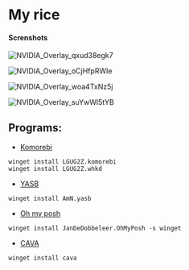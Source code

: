 #                                     My rice

#### Screnshots
![NVIDIA_Overlay_qxud38egk7](https://github.com/user-attachments/assets/c21dbbc0-608e-460d-ad56-a40eb212fb1d)

![NVIDIA_Overlay_oCjHfpRWIe](https://github.com/user-attachments/assets/6d123ae9-3f9b-449a-b07e-273862aa0000)

![NVIDIA_Overlay_woa4TxNz5j](https://github.com/user-attachments/assets/af8f7736-3a51-41c7-bb87-fab3dd302fe4)

![NVIDIA_Overlay_suYwWl5tYB](https://github.com/user-attachments/assets/4c1399e0-6004-457f-bab1-cc610adf15b7)

## Programs:

- [Komorebi](https://github.com/LGUG2Z/komorebi)<br/>
```
winget install LGUG2Z.komorebi
winget install LGUG2Z.whkd
```
- [YASB](https://github.com/amnweb/yasb)<br/>
```
winget install AmN.yasb
```
- [Oh my posh](https://ohmyposh.dev/)<br/>
```
winget install JanDeDobbeleer.OhMyPosh -s winget
```
- [CAVA](https://github.com/karlstav/cava)<br/>
```
winget install cava
```
